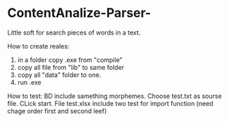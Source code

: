 ContentAnalize-Parser-
======================

Little soft for search pieces of words in a text.

How to create reales:
1) in a folder copy .exe from "compile"
2) copy all file from "lib" to same folder
3) copy all "data" folder to one.
4) run .exe

How to test:
BD include samething morphemes. Choose test.txt as sourse file. CLick start.
File test.xlsx include two test for import function (need chage order first and second leef)
